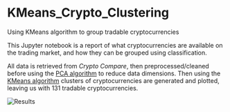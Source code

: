 # KMeans_Crypto_Clustering
Using KMeans algorithm to group tradable cryptocurrencies

This Jupyter notebook is a report of what cryptocurrencies are available on the trading market, and how they can be grouped using classification.

All data is retrieved from *Crypto Compare*, then preprocessed/cleaned before using the [PCA algorithm](https://en.wikipedia.org/wiki/Principal_component_analysis) to reduce data dimensions. Then using the [KMeans algorithm](https://en.wikipedia.org/wiki/K-means_clustering) clusters of cryptocurrencies are generated and plotted, leaving us with 131 tradable cryptocurrencies.

![Results](https://user-images.githubusercontent.com/29550860/150564072-6220b2d8-67d3-4ec5-9171-5dce97b38add.png)
